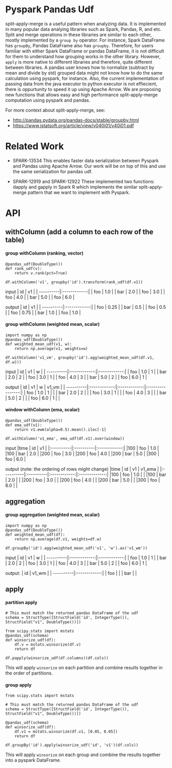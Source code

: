 Pyspark Pandas Udf
==================
split-apply-merge is a useful pattern when analyzing data. It is implemented in many popular data analying libraries such as Spark, Pandas, R, and etc. Split and merge operations in these libraries are similar to each other, mostly implemented by a `group by` operator. For instance, Spark DataFrame has `groupBy`, Pandas DataFrame also has `groupby`. Therefore, for users familiar with either Spark DataFrame or pandas DataFrame, it is not difficult for them to understand how grouping works in the other library. However, `apply` is more native to different libraries and therefore, quite different between libraries. A pandas user knows how to normalize (subtract by mean and divide by std) grouped data might not know how to do the same calculation using pyspark, for instance. Also, the current implementation of passing data from the java executor to python executor is not effiecient, there is oppurtunity to speed it up using Apache Arrow. We are proposing new functions that allows easy and high performance split-apply-merge computation using pyspark and pandas.

For more context about split-apply-merge, see:
* http://pandas.pydata.org/pandas-docs/stable/groupby.html
* https://www.jstatsoft.org/article/view/v040i01/v40i01.pdf

Related Work
============
* SPARK-13534
This enables faster data serialization between Pyspark and Pandas using Apache Arrow. Our work will be on top of this and use the same serialization for pandas udf.

* SPARK-12919 and SPARK-12922
These implemented two functions: dapply and gapply in Spark R which implements the similar split-apply-merge pattern that we want to implement with Pyspark.

API
===
## withColumn (add a column to each row of the table)
#### group withColumn (ranking, vector)
```
@pandas_udf(DoubleType())
def rank_udf(v):
    return v.rank(pct=True)

df.withColumn('v1', groupby('id').transform(rank_udf(df.v1))
```
input
| id        | v1           |
| ----------|:------------:|
| foo       | 1.0          |
| bar       | 2.0          |
| foo       | 3.0          |
| foo       | 4.0          |
| bar       | 5.0          |
| foo       | 6.0          |

output
| id        | v1           |
| ----------|:------------:|
| foo       | 0.25         |
| bar       | 0.5          |
| foo       | 0.5          |
| foo       | 0.75         |
| bar       | 1.0          |
| foo       | 1.0          |

#### group withColumn (weighted mean, scalar)
```
import numpy as np
@pandas_udf(DoubleType())
def weighted_mean_udf(v1, w):
    return np.average(v1, weights=w)

df.withColumn('v1_vm', groupby('id').agg(weighted_mean_udf(df.v1, df.w)))
```
input
| id        | v1           | w            |
| ----------|:------------:|:------------:|
| foo       | 1.0          | 1            |
| bar       | 2.0          | 2            |
| foo       | 3.0          | 1            |
| foo       | 4.0          | 3            |
| bar       | 5.0          | 2            |
| foo       | 6.0          | 1            |

output
| id        | v1           | w            | v1_vm            |
| ----------|:------------:|:------------:|:----------------:|
| foo       | 1.0          | 1            |                  |
| bar       | 2.0          | 2            |                  |
| foo       | 3.0          | 1            |                  |
| foo       | 4.0          | 3            |                  |
| bar       | 5.0          | 2            |                  |
| foo       | 6.0          | 1            |                  |

#### window withColumn (ema, scalar)
```
@pandas_udf(DoubleType())
def ema_udf(v1):
    return v1.ewm(alpha=0.5).mean().iloc[-1]

df.withColumn('v1_ema', ema_udf(df.v1).over(window))
```
input
|time       | id        | v1           |
|:----------|:----------|:------------:|
|100        | foo       | 1.0          |
|100        | bar       | 2.0          |
|200        | foo       | 3.0          |
|200        | foo       | 4.0          |
|200        | bar       | 5.0          |
|300        | foo       | 6.0          |

output (note: the ordering of rows might change)
|time       | id        | v1           | v1_ema        |
|:----------|:----------|:------------:|:-------------:|
|100        | foo       | 1.0          |               |
|100        | bar       | 2.0          |               |
|200        | foo       | 3.0          |               |
|200        | foo       | 4.0          |               |
|200        | bar       | 5.0          |               |
|300        | foo       | 6.0          |               |

## aggregation
#### group aggregation (weighted mean, scalar)
```
import numpy as np
@pandas_udf(DoubleType())
def weighted_mean_udf(df):
    return np.average(df.v1, weights=df.w)

df.groupBy('id').agg(weighted_mean_udf('v1', 'w').as('v1_wm'))
```
input
| id        | v1           | w            |
| ----------|:------------:|:------------:|
| foo       | 1.0          | 1            |
| bar       | 2.0          | 2            |
| foo       | 3.0          | 1            |
| foo       | 4.0          | 3            |
| bar       | 5.0          | 2            |
| foo       | 6.0          | 1            |

output:
| id        | v1_wm        |
| ----------|:------------:|
| foo       |              |
| bar       |              |

## apply

#### partition apply
```
# This must match the returned pandas DataFrame of the udf
schema = StructType([StructField('id', IntegerType()), StructField("v1", DoubleType())])

from scipy.stats import mstats
@pandas_udf(schema)
def winsorize_udf(df):
    df.v = mstats.winsorize(df.v)
    return df

df.papply(winsorize_udf(df.columns)(df.cols))
```
This will apply `winsorize` on each partition and combine results together in the order of partitions.

#### group apply
```
from scipy.stats import mstats

# This must match the returned pandas DataFrame of the udf
schema = StructType([StructField('id', IntegerType()), StructField("v1", DoubleType())])

@pandas_udf(schema)
def winsorize_udf(df):
    df.v1 = mstats.winsorize(df.v1, [0.05, 0.05])
    return df

df.groupBy('id').apply(winsorize_udf('id', 'v1')(df.cols))
```
This will apply `winsorize` on each group and combine the results together into a pyspark DataFrame.
